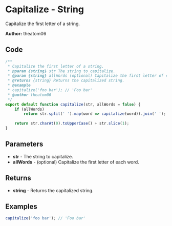 # Capitalize - String
Capitalize the first letter of a string.

**Author:** theatom06


## Code
```js
/**
 * Capitalize the first letter of a string.
 * @param {string} str The string to capitalize.
 * @param {string} allWords (optional) Capitalize the first letter of each word.
 * @returns {string} Returns the capitalized string.
 * @example
 * capitalize('foo bar'); // 'Foo bar'
 * @author theatom06
 */
export default function capitalize(str, allWords = false) {
    if (allWords) 
        return str.split(' ').map(word => capitalize(word)).join(' ');
    
    return str.charAt(0).toUpperCase() + str.slice(1);
}
```

## Parameters
* **str** - The string to capitalize.
* **allWords** - (optional) Capitalize the first letter of each word.


## Returns
* **string** - Returns the capitalized string.


## Examples
```js
capitalize('foo bar'); // 'Foo bar'

```
